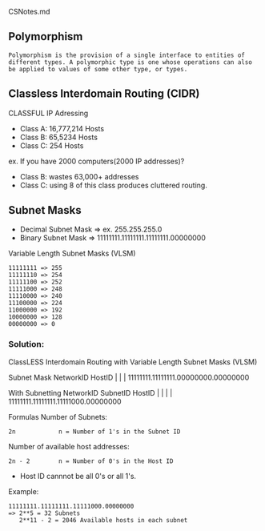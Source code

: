 CSNotes.md

## Polymorphism

```
Polymorphism is the provision of a single interface to entities of different types. A polymorphic type is one whose operations can also be applied to values of some other type, or types.
```

## Classless Interdomain Routing (CIDR)

CLASSFUL IP Adressing

- Class A: 16,777,214 Hosts
- Class B: 65,5234 Hosts
- Class C: 254 Hosts

ex. If you have 2000 computers(2000 IP addresses)?

- Class B: wastes 63,000+ addresses
- Class C: using 8 of this class produces cluttered routing.


## Subnet Masks
- Decimal Subnet Mask  => ex. 255.255.255.0
- Binary Subnet Mask   => 11111111.11111111.11111111.00000000

Variable Length Subnet Masks (VLSM)
```
11111111 => 255
11111110 => 254
11111100 => 252
11111000 => 248
11110000 => 240
11100000 => 224
11000000 => 192
10000000 => 128
00000000 => 0
```

### Solution:

ClassLESS Interdomain Routing with Variable Length Subnet Masks (VLSM)


Subnet Mask
 NetworkID        HostID
|                |                 |
11111111.11111111.00000000.00000000

With Subnetting
 NetworkID        SubnetID  HostID
|                |        |        |
11111111.11111111.11111000.00000000

Formulas
Number of Subnets:
```
2n            n = Number of 1's in the Subnet ID
```
Number of available host addresses:
```
2n - 2        n = Number of 0's in the Host ID
```
* Host ID cannnot be all 0's or all 1's.

Example:
```
11111111.11111111.11111000.00000000
=> 2**5 = 32 Subnets
   2**11 - 2 = 2046 Available hosts in each subnet
```




